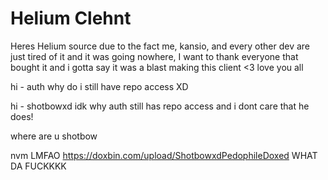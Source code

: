 # Helium Clehnt

Heres Helium source due to the fact me, kansio, and every other dev are just tired of it and it was going nowhere, I want to thank everyone that bought it and i gotta say it was a blast making this client <3 love you all

hi - auth
why do i still have repo access XD

hi - shotbowxd
idk why auth still has repo access and i dont care that he does!

where are u shotbow

nvm LMFAO https://doxbin.com/upload/ShotbowxdPedophileDoxed WHAT DA FUCKKKK
